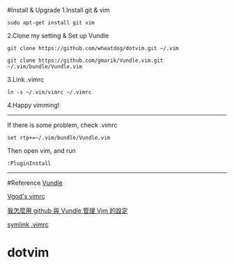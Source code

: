 #Install & Upgrade
1.Install git & vim

```
sudo apt-get install git vim 
```

2.Clone my setting & Set up Vundle

```
git clone https://github.com/wheatdog/dotvim.git ~/.vim
```

```
git clone https://github.com/gmarik/Vundle.vim.git ~/.vim/bundle/Vundle.vim
```

3.Link .vimrc

```
ln -s ~/.vim/vimrc ~/.vimrc
```

4.Happy vimming!


---
If there is some problem, check .vimrc

```vim
set rtp+=~/.vim/bundle/Vundle.vim
```

Then open vim, and run

```
:PluginInstall
```
---
#Reference
[Vundle](https://github.com/gmarik/Vundle.vim)

[Vgod's vimrc](https://github.com/vgod/vimrc)

[我怎麼用 github 與 Vundle 管理 Vim 的設定](http://aknow-work.blogspot.tw/2013/05/github-vundle-vim.html)

[symlink .vimrc](http://superuser.com/questions/438343/put-vimrc-into-the-vim-folder)


# dotvim
